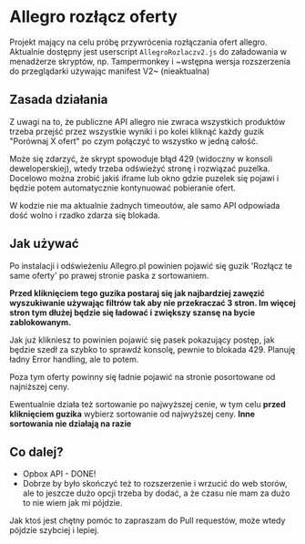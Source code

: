 # Allegro rozłącz oferty

Projekt mający na celu próbę przywrócenia rozłączania ofert allegro. Aktualnie dostępny jest userscript `AllegroRozlaczv2.js` do załadowania w menadżerze skryptów, np. Tampermonkey i ~wstępna wersja rozszerzenia do przeglądarki używając manifest V2~ (nieaktualna)

## Zasada działania

Z uwagi na to, że publiczne API allegro nie zwraca wszystkich produktów trzeba przejść przez wszystkie wyniki i po kolei kliknąć każdy guzik "Porównaj X ofert" po czym połączyć to wszystko w jedną całość.

Może się zdarzyć, że skrypt spowoduje błąd 429 (widoczny w konsoli deweloperskiej), wtedy trzeba odświeżyć stronę i rozwiązać puzelka. 
Docelowo można zrobić jakiś iframe lub okno gdzie puzelek się pojawi i będzie potem automatycznie kontynuować pobieranie ofert.

W kodzie nie ma aktualnie żadnych timeoutów, ale samo API odpowiada dość wolno i rzadko zdarza się blokada.

## Jak używać

Po instalacji i odświeżeniu Allegro.pl powinien pojawić się guzik 'Rozłącz te same oferty' po prawej stronie paska z sortowaniem. 

**Przed kliknięciem tego guzika postaraj się jak najbardziej zawęzić wyszukiwanie używając filtrów tak aby nie przekraczać 3 stron. Im więcej stron tym dłużej będzie się ładować i zwiększy szansę na bycie zablokowanym.**

Jak już klikniesz to powinien pojawić się pasek pokazujący postęp, jak będzie szedł za szybko to sprawdź konsolę, pewnie to blokada 429. Planuję ładny Error handling, ale to potem.

Poza tym oferty powinny się ładnie pojawić na stronie posortowane od najniższej ceny.

Ewentualnie działa też sortowanie po najwyższej cenie, w tym celu **przed kliknięciem guzika** wybierz sortowanie od najwyższej ceny. **Inne sortowania nie działają na razie**

## Co dalej?

- Opbox API - DONE! 
- Dobrze by było skończyć też to rozszerzenie i wrzucić do web storów, ale to jeszcze dużo opcji trzeba by dodać, a że czasu nie mam za dużo to nie wiem jak mi pójdzie. 

Jak ktoś jest chętny pomóc to zapraszam do Pull requestów, może wtedy pójdzie szybciej i lepiej.
